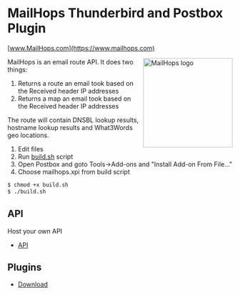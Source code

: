 # MailHops Thunderbird and Postbox Plugin
[www.MailHops.com](https://www.mailhops.com)

<img src="https://www.mailhops.com/images/logos/mailhops395.png" width="200" alt="MailHops logo" title="MailHops" align="right" />

MailHops is an email route API. It does two things:

1. Returns a route an email took based on the Received header IP addresses
2. Returns a map an email took based on the Received header IP addresses

The route will contain DNSBL lookup results, hostname lookup results and What3Words geo locations.

1. Edit files
2. Run [build.sh](build.sh) script
3. Open Postbox and goto Tools->Add-ons and "Install Add-on From File..."
4. Choose mailhops.xpi from build script

```sh
$ chmod +x build.sh
$ ./build.sh
```

## API
Host your own API
- [API](https://github.com/avantassel/mailhops-api)

## Plugins
- [Download](https://addons.mozilla.org/en-US/thunderbird/addon/mailhops/)

